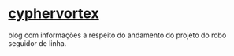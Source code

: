 # [cyphervortex](https://cypher-vortex.github.io/cypherblog/)
blog com informações a respeito do andamento do projeto do robo seguidor de linha.
